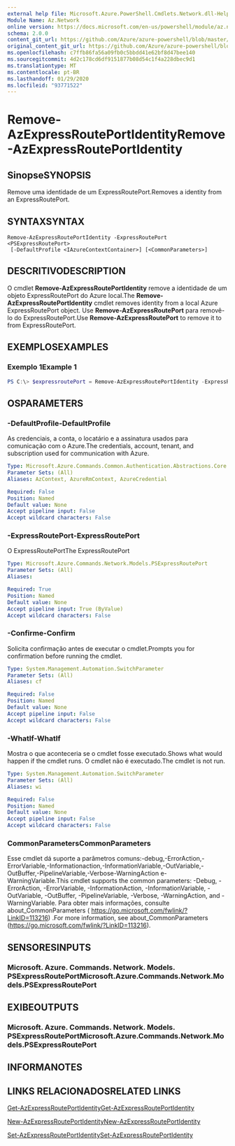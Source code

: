 ```yaml
---
external help file: Microsoft.Azure.PowerShell.Cmdlets.Network.dll-Help.xml
Module Name: Az.Network
online version: https://docs.microsoft.com/en-us/powershell/module/az.network/remove-azexpressrouteportidentity
schema: 2.0.0
content_git_url: https://github.com/Azure/azure-powershell/blob/master/src/Network/Network/help/Remove-AzExpressRoutePortIdentity.md
original_content_git_url: https://github.com/Azure/azure-powershell/blob/master/src/Network/Network/help/Remove-AzExpressRoutePortIdentity.md
ms.openlocfilehash: c7ffb86fa56a09fb0c5bbdd41e62bf8d47bee140
ms.sourcegitcommit: 4d2c178cd6df9151877b08d54c1f4a228dbec9d1
ms.translationtype: MT
ms.contentlocale: pt-BR
ms.lasthandoff: 01/29/2020
ms.locfileid: "93771522"
---
```

# <span data-ttu-id="a5e88-101">Remove-AzExpressRoutePortIdentity</span><span class="sxs-lookup"><span data-stu-id="a5e88-101">Remove-AzExpressRoutePortIdentity</span></span>

## <span data-ttu-id="a5e88-102">Sinopse</span><span class="sxs-lookup"><span data-stu-id="a5e88-102">SYNOPSIS</span></span>
<span data-ttu-id="a5e88-103">Remove uma identidade de um ExpressRoutePort.</span><span class="sxs-lookup"><span data-stu-id="a5e88-103">Removes a identity from an ExpressRoutePort.</span></span>

## <span data-ttu-id="a5e88-104">SYNTAX</span><span class="sxs-lookup"><span data-stu-id="a5e88-104">SYNTAX</span></span>

```
Remove-AzExpressRoutePortIdentity -ExpressRoutePort <PSExpressRoutePort>
 [-DefaultProfile <IAzureContextContainer>] [<CommonParameters>]
```

## <span data-ttu-id="a5e88-105">DESCRITIVO</span><span class="sxs-lookup"><span data-stu-id="a5e88-105">DESCRIPTION</span></span>
<span data-ttu-id="a5e88-106">O cmdlet **Remove-AzExpressRoutePortIdentity** remove a identidade de um objeto ExpressRoutePort do Azure local.</span><span class="sxs-lookup"><span data-stu-id="a5e88-106">The **Remove-AzExpressRoutePortIdentity** cmdlet removes identity from a local Azure ExpressRoutePort object.</span></span> <span data-ttu-id="a5e88-107">Use **Remove-AzExpressRoutePort** para removê-lo do ExpressRoutePort.</span><span class="sxs-lookup"><span data-stu-id="a5e88-107">Use **Remove-AzExpressRoutePort** to remove it to from ExpressRoutePort.</span></span>

## <span data-ttu-id="a5e88-108">EXEMPLOS</span><span class="sxs-lookup"><span data-stu-id="a5e88-108">EXAMPLES</span></span>

### <span data-ttu-id="a5e88-109">Exemplo 1</span><span class="sxs-lookup"><span data-stu-id="a5e88-109">Example 1</span></span>
```powershell
PS C:\> $expressroutePort = Remove-AzExpressRoutePortIdentity -ExpressRoutePort $expressroutePort
```

## <span data-ttu-id="a5e88-110">OS</span><span class="sxs-lookup"><span data-stu-id="a5e88-110">PARAMETERS</span></span>

### <span data-ttu-id="a5e88-111">-DefaultProfile</span><span class="sxs-lookup"><span data-stu-id="a5e88-111">-DefaultProfile</span></span>
<span data-ttu-id="a5e88-112">As credenciais, a conta, o locatário e a assinatura usados para comunicação com o Azure.</span><span class="sxs-lookup"><span data-stu-id="a5e88-112">The credentials, account, tenant, and subscription used for communication with Azure.</span></span>

```yaml
Type: Microsoft.Azure.Commands.Common.Authentication.Abstractions.Core.IAzureContextContainer
Parameter Sets: (All)
Aliases: AzContext, AzureRmContext, AzureCredential

Required: False
Position: Named
Default value: None
Accept pipeline input: False
Accept wildcard characters: False
```

### <span data-ttu-id="a5e88-113">-ExpressRoutePort</span><span class="sxs-lookup"><span data-stu-id="a5e88-113">-ExpressRoutePort</span></span>
<span data-ttu-id="a5e88-114">O ExpressRoutePort</span><span class="sxs-lookup"><span data-stu-id="a5e88-114">The ExpressRoutePort</span></span>

```yaml
Type: Microsoft.Azure.Commands.Network.Models.PSExpressRoutePort
Parameter Sets: (All)
Aliases:

Required: True
Position: Named
Default value: None
Accept pipeline input: True (ByValue)
Accept wildcard characters: False
```

### <span data-ttu-id="a5e88-115">-Confirme</span><span class="sxs-lookup"><span data-stu-id="a5e88-115">-Confirm</span></span>
<span data-ttu-id="a5e88-116">Solicita confirmação antes de executar o cmdlet.</span><span class="sxs-lookup"><span data-stu-id="a5e88-116">Prompts you for confirmation before running the cmdlet.</span></span>

```yaml
Type: System.Management.Automation.SwitchParameter
Parameter Sets: (All)
Aliases: cf

Required: False
Position: Named
Default value: None
Accept pipeline input: False
Accept wildcard characters: False
```

### <span data-ttu-id="a5e88-117">-WhatIf</span><span class="sxs-lookup"><span data-stu-id="a5e88-117">-WhatIf</span></span>
<span data-ttu-id="a5e88-118">Mostra o que aconteceria se o cmdlet fosse executado.</span><span class="sxs-lookup"><span data-stu-id="a5e88-118">Shows what would happen if the cmdlet runs.</span></span>
<span data-ttu-id="a5e88-119">O cmdlet não é executado.</span><span class="sxs-lookup"><span data-stu-id="a5e88-119">The cmdlet is not run.</span></span>

```yaml
Type: System.Management.Automation.SwitchParameter
Parameter Sets: (All)
Aliases: wi

Required: False
Position: Named
Default value: None
Accept pipeline input: False
Accept wildcard characters: False
```

### <span data-ttu-id="a5e88-120">CommonParameters</span><span class="sxs-lookup"><span data-stu-id="a5e88-120">CommonParameters</span></span>
<span data-ttu-id="a5e88-121">Esse cmdlet dá suporte a parâmetros comuns:-debug,-ErrorAction,-ErrorVariable,-Informationaction,-InformationVariable,-OutVariable,-OutBuffer,-PipelineVariable,-Verbose-WarningAction e-WarningVariable.</span><span class="sxs-lookup"><span data-stu-id="a5e88-121">This cmdlet supports the common parameters: -Debug, -ErrorAction, -ErrorVariable, -InformationAction, -InformationVariable, -OutVariable, -OutBuffer, -PipelineVariable, -Verbose, -WarningAction, and -WarningVariable.</span></span> <span data-ttu-id="a5e88-122">Para obter mais informações, consulte about_CommonParameters ( https://go.microsoft.com/fwlink/?LinkID=113216) .</span><span class="sxs-lookup"><span data-stu-id="a5e88-122">For more information, see about_CommonParameters (https://go.microsoft.com/fwlink/?LinkID=113216).</span></span>


## <span data-ttu-id="a5e88-123">SENSORES</span><span class="sxs-lookup"><span data-stu-id="a5e88-123">INPUTS</span></span>

### <span data-ttu-id="a5e88-124">Microsoft. Azure. Commands. Network. Models. PSExpressRoutePort</span><span class="sxs-lookup"><span data-stu-id="a5e88-124">Microsoft.Azure.Commands.Network.Models.PSExpressRoutePort</span></span>

## <span data-ttu-id="a5e88-125">EXIBE</span><span class="sxs-lookup"><span data-stu-id="a5e88-125">OUTPUTS</span></span>

### <span data-ttu-id="a5e88-126">Microsoft. Azure. Commands. Network. Models. PSExpressRoutePort</span><span class="sxs-lookup"><span data-stu-id="a5e88-126">Microsoft.Azure.Commands.Network.Models.PSExpressRoutePort</span></span>

## <span data-ttu-id="a5e88-127">INFORMA</span><span class="sxs-lookup"><span data-stu-id="a5e88-127">NOTES</span></span>

## <span data-ttu-id="a5e88-128">LINKS RELACIONADOS</span><span class="sxs-lookup"><span data-stu-id="a5e88-128">RELATED LINKS</span></span>
[<span data-ttu-id="a5e88-129">Get-AzExpressRoutePortIdentity</span><span class="sxs-lookup"><span data-stu-id="a5e88-129">Get-AzExpressRoutePortIdentity</span></span>](./Get-AzExpressRoutePortIdentity.md)

[<span data-ttu-id="a5e88-130">New-AzExpressRoutePortIdentity</span><span class="sxs-lookup"><span data-stu-id="a5e88-130">New-AzExpressRoutePortIdentity</span></span>](./New-AzExpressRoutePortIdentity.md)

[<span data-ttu-id="a5e88-131">Set-AzExpressRoutePortIdentity</span><span class="sxs-lookup"><span data-stu-id="a5e88-131">Set-AzExpressRoutePortIdentity</span></span>](./Set-AzExpressRoutePortIdentity.md)
